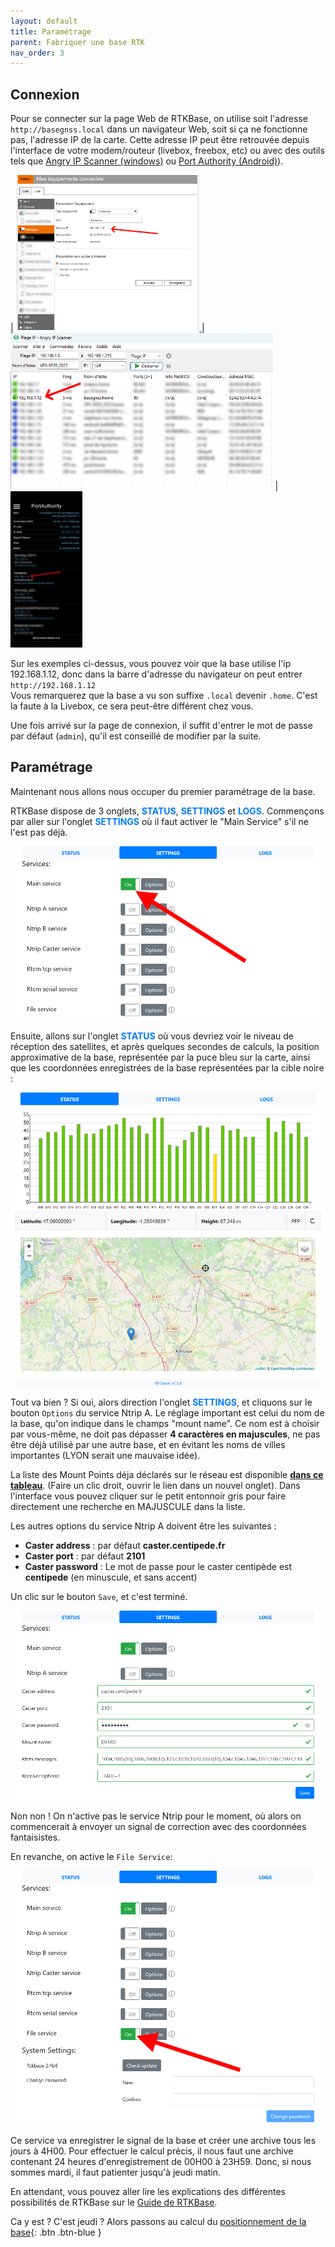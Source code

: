 ```yaml
---
layout: default
title: Paramétrage
parent: Fabriquer une base RTK
nav_order: 3
---
```


## Connexion
Pour se connecter sur la page Web de RTKBase, on utilise soit l'adresse `http://basegnss.local` dans un navigateur Web, soit si ça ne fonctionne pas, l'adresse IP de la carte. Cette adresse IP peut être retrouvée depuis l'interface de votre modem/routeur (livebox, freebox, etc) ou avec des outils tels que [Angry IP Scanner (windows)](https://angryip.org/) ou [Port Authority (Android)](https://play.google.com/store/apps/details?id=com.aaronjwood.portauthority.free&pli=1)).

| <a href="../../assets/images/basegnss/ip_livebox.png"><img src="../../assets/images/basegnss/ip_livebox.png" alt="livebox" height="250"/> </a> | <a href="../../assets/images/basegnss/ip_angry_ip_scanner.png"><img src="../../assets/images/basegnss/ip_angry_ip_scanner.png" alt="livebox" height="250"/></a> | <a href="../../assets/images/basegnss/ip_port_authority.png"><img src="../../assets/images/basegnss/ip_port_authority.png" alt="livebox" height="250"/></a>

Sur les exemples ci-dessus, vous pouvez voir que la base utilise l'ip 192.168.1.12, donc dans la barre d'adresse du navigateur on peut entrer `http://192.168.1.12`  
Vous remarquerez que la base a vu son suffixe `.local` devenir `.home`. C'est la faute à la Livebox, ce sera peut-être différent chez vous.

Une fois arrivé sur la page de connexion, il suffit d'entrer le mot de passe par défaut (`admin`), qu'il est conseillé de modifier par la suite.

## Paramétrage

Maintenant nous allons nous occuper du premier paramétrage de la base.

RTKBase dispose de 3 onglets, <span style="color:#007BFF">**STATUS**</span>, <span style="color:#007BFF">**SETTINGS**</span> et <span style="color:#007BFF">**LOGS**</span>. Commençons par aller sur l'onglet <span style="color:#007BFF">**SETTINGS**</span> où il faut activer le "Main Service" s'il ne l'est pas déjà.

![Main Service actif](/assets/images/basegnss/rtkbase_main_service.png) 

Ensuite, allons sur l'onglet <span style="color:#007BFF">**STATUS**</span> où vous devriez voir le niveau de réception des satellites, et après quelques secondes de calculs, la position approximative de la base, représentée par la puce bleu sur la carte, ainsi que les coordonnées enregistrées de la base représentées par la cible noire :

![Onglet STATUS](/assets/images/basegnss/rtkbase_status.png)

Tout va bien ? Si oui, alors direction l'onglet <span style="color:#007BFF">**SETTINGS**</span>, et cliquons sur le bouton `Options` du service Ntrip A. Le réglage important est celui du nom de la base, qu'on indique dans le champs "mount name". Ce nom est à choisir par vous-même, ne doit pas dépasser **4 caractères en majuscules**, ne pas être déjà utilisé par une autre base, et en évitant les noms de villes importantes (LYON serait une mauvaise idée).

La liste des Mount Points déja déclarés sur le réseau est disponible **[dans ce tableau](https://logs.centipede.fr/d/eQQ2q6_4k/mount-point?orgId=1&viewPanel=2)**. (Faire un clic droit, ouvrir le lien dans un nouvel onglet). Dans l'interface vous pouvez cliquer sur le petit entonnoir gris pour faire directement une recherche en MAJUSCULE dans la liste.

Les autres options du service Ntrip A doivent être les suivantes :
* **Caster address** : par défaut **caster.centipede.fr**
* **Caster port** : par défaut **2101**
* **Caster password** : Le mot de passe pour le caster centipède est **centipede** (en minuscule, et sans accent)

Un clic sur le bouton `Save`, et c'est terminé.  

![Réglages Ntrip](/assets/images/basegnss/rtkbase_ntrip_service.png)

Non non ! On n'active pas le service Ntrip pour le moment, où alors on commencerait à envoyer un signal de correction avec des coordonnées fantaisistes.

En revanche, on active le `File Service`:

![File service actif](/assets/images/basegnss/rtkbase_file_service.png)

Ce service va enregistrer le signal de la base et créer une archive tous les jours à 4H00. Pour effectuer le calcul précis, il nous faut une archive contenant 24 heures d'enregistrement de 00H00 à 23H59. Donc, si nous sommes mardi, il faut patienter jusqu'à jeudi matin.

En attendant, vous pouvez aller lire les explications des différentes possibilités de RTKBase sur le [Guide de RTKBase](Guide_RTKBase).

Ca y est ? C'est jeudi ? Alors passons au calcul du [positionnement de la base](positionnement){: .btn .btn-blue }
